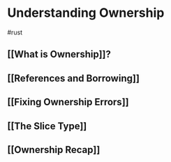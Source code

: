 # Understanding Ownership
#rust 

## [[What is Ownership]]?

## [[References and Borrowing]]

## [[Fixing Ownership Errors]]

## [[The Slice Type]]

## [[Ownership Recap]]